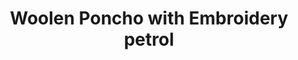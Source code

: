 ---
title: "Woolen Poncho with Embroidery petrol"
categories: ["Women","Women/Ponchos"]
images: ["./7I9A6263.JPG","./7I9A6265.JPG","./7I9A6264.JPG"]
---
